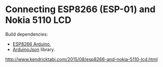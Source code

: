# Connecting ESP8266 (ESP-01) and Nokia 5110 LCD

Build dependencies:

* [ESP8266 Arduino](https://github.com/esp8266/Arduino),
* [ArduinoJson](https://github.com/bblanchon/ArduinoJson) library.

http://www.kendricktabi.com/2015/08/esp8266-and-nokia-5110-lcd.html
